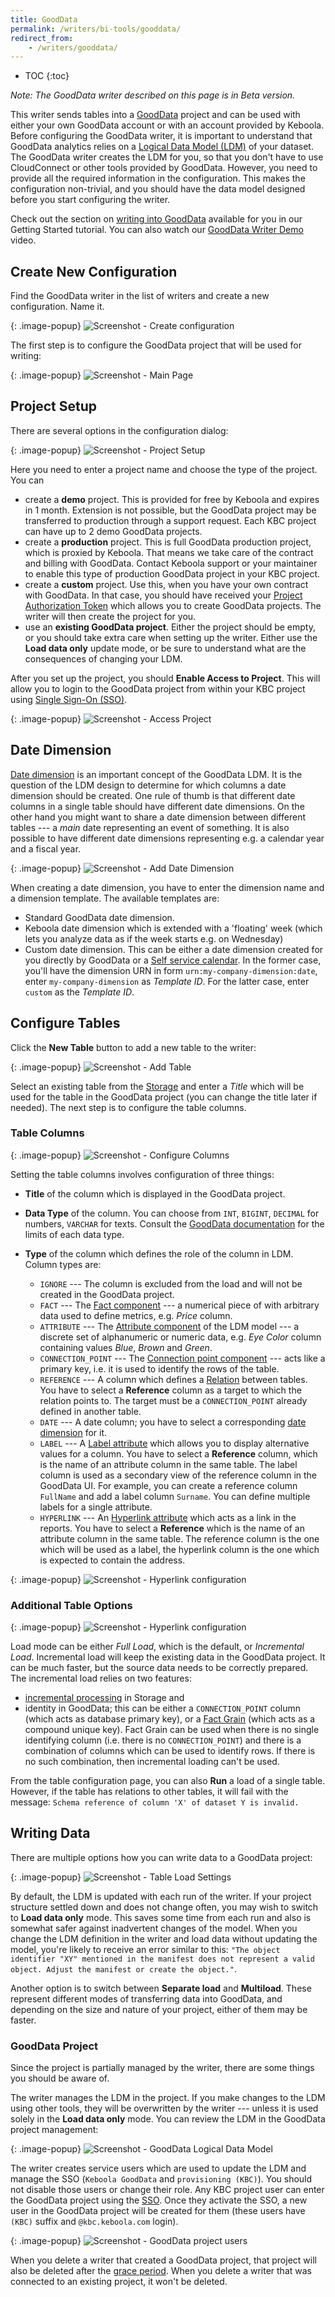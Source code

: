 ```yaml
---
title: GoodData
permalink: /writers/bi-tools/gooddata/
redirect_from:
    - /writers/gooddata/
---
```


* TOC
{:toc}

*Note: The GoodData writer described on this page is in Beta version.*

This writer sends tables into a [GoodData](https://www.gooddata.com/) project and can be used with
either your own GoodData account or with an account provided by Keboola. Before configuring the GoodData writer, it
is important to understand that GoodData analytics relies on a
[Logical Data Model (LDM)](https://help.gooddata.com/display/doc/Data+Modeling+and+Logical+Data+Model) of your dataset.
The GoodData writer creates the LDM for you, so that you don't have to use CloudConnect or other tools
provided by GoodData. However, you need to provide all the required information in the configuration. This makes
the configuration non-trivial, and you should have the data model designed before you start configuring
the writer.

Check out the section on [writing into GoodData](/tutorial/write/gooddata/) available for you
in our Getting Started tutorial. You can also watch our [GoodData Writer Demo](https://www.youtube.com/watch?v=h46t0_nOtyI) video.

## Create New Configuration
Find the GoodData writer in the list of writers and create a new configuration. Name it.

{: .image-popup}
![Screenshot - Create configuration](/writers/bi-tools/gooddata/ui1.png)

The first step is to configure the GoodData project that will be used for writing:

{: .image-popup}
![Screenshot - Main Page](/writers/bi-tools/gooddata/ui2.png)

## Project Setup
There are several options in the configuration dialog:

{: .image-popup}
![Screenshot - Project Setup](/writers/bi-tools/gooddata/ui3.png)

Here you need to enter a project name and choose the type of the project. You can 

- create a **demo** project. This is provided for free by Keboola and expires in 1 month. Extension is not
possible, but the GoodData project may be transferred to production through a support request. Each KBC
project can have up to 2 demo GoodData projects.
- create a **production** project. This is full GoodData production project, which is proxied by Keboola.
That means we take care of the contract and billing with GoodData. Contact Keboola support or your maintainer
to enable this type of production GoodData project in your KBC project.
- create a **custom** project. Use this, when you have your own contract with GoodData. In that case, you should
have received your [Project Authorization Token](https://help.gooddata.com/display/doc/GoodData+Token+Types#GoodDataTokenTypes-ProjectAuthorizationtokens)
which allows you to create GoodData projects. The writer will then create the project for you.
- use an **existing GoodData project**. Either the project should be empty, or you should take extra care when setting
up the writer. Either use the **Load data only** update mode, or be sure to understand what are the consequences
of changing your LDM.

After you set up the project, you should **Enable Access to Project**. This will allow you to login to the GoodData project
from within your KBC project using [Single Sign-On (SSO)](https://help.gooddata.com/display/doc/Single+Sign-On+Overview).

{: .image-popup}
![Screenshot - Access Project](/writers/bi-tools/gooddata/access-project.png)

## Date Dimension
[Date dimension](https://help.gooddata.com/display/doc/Dates+and+Times) is an important concept of the GoodData LDM.
It is the question of the LDM design to determine for which columns a date dimension should be created. One rule of thumb
is that different date columns in a single table should have different date dimensions. On the other hand you might want
to share a date dimension between different tables --- a *main* date representing an event of something.
It is also possible to have different date dimensions representing e.g.
a calendar year and a fiscal year.

{: .image-popup}
![Screenshot - Add Date Dimension](/writers/bi-tools/gooddata/ui4.png)

When creating a date dimension, you have to enter the dimension name and a dimension template. The available templates are:

- Standard GoodData date dimension.
- Keboola date dimension which is extended with a 'floating' week (which lets you analyze data as if the week starts e.g. on Wednesday)
- Custom date dimension. This can be either a date dimension created for you directly by GoodData or a [Self service calendar](https://help.gooddata.com/display/doc/Custom+Calendars+-+Self+Service). In the former case, you'll have the dimension URN in form `urn:my-company-dimension:date`, enter `my-company-dimension` as *Template ID*. For the latter case, enter `custom` as the *Template ID*.

## Configure Tables
Click the **New Table** button to add a new table to the writer:

{: .image-popup}
![Screenshot - Add Table](/writers/bi-tools/gooddata/ui5.png)

Select an existing table from the [Storage](/storage/tables/) and enter a *Title* which will be used for the table in
the GoodData project (you can change the title later if needed). The next step is to configure the table columns.

### Table Columns

{: .image-popup}
![Screenshot - Configure Columns](/writers/bi-tools/gooddata/ui6.png)

Setting the table columns involves configuration of three things:

- **Title** of the column which is displayed in the GoodData project.
- **Data Type** of the column. You can choose from `INT`, `BIGINT`, `DECIMAL` for numbers, `VARCHAR` for texts.
Consult the [GoodData documentation](https://help.gooddata.com/display/doc/MAQL+DDL#MAQLDDL-SpecifyaDATATYPE) for
the limits of each data type.

- **Type** of the column which defines the role of the column in LDM. Column types are:
    - `IGNORE` --- The column is excluded from the load and will not be created in the GoodData project.
    - `FACT` --- The [Fact component](https://help.gooddata.com/display/doc/GoodData+Modeling+Concepts#GoodDataModelingConcepts-LDMComponents) --- a numerical piece of with arbitrary data used to define metrics, e.g. *Price* column.
    - `ATTRIBUTE` --- The [Attribute component](https://help.gooddata.com/display/doc/GoodData+Modeling+Concepts#GoodDataModelingConcepts-LDMComponents) of the LDM model --- a discrete set of alphanumeric or numeric data, e.g. *Eye Color* column containing values *Blue*, *Brown* and *Green*.
    - `CONNECTION_POINT` --- The [Connection point component](https://help.gooddata.com/display/doc/Connection+Point) --- acts like a primary key, i.e. it is used to identify the rows of the table.
    - `REFERENCE` --- A column which defines a [Relation](https://help.gooddata.com/display/doc/GoodData+Modeling+Concepts#GoodDataModelingConcepts-LDMComponents) between tables. You have to select a **Reference** column as a target to which the relation points to. The target must be a `CONNECTION_POINT` already defined in another table.
    - `DATE` --- A date column; you have to select a corresponding [date dimension](#date-dimension) for it.
    - `LABEL` --- A [Label attribute](https://help.gooddata.com/display/doc/Notes+on+Labels) which allows you to display alternative values for a column. You have to select a **Reference** column, which is the name of an attribute column in the same table. The label column is used as a secondary view of the reference column in the GoodData UI. For example, you can create a reference column `FullName` and add a label column `Surname`. You can define multiple labels for a single attribute.
    - `HYPERLINK` --- An [Hyperlink attribute](https://help.gooddata.com/display/doc/Hyperlink) which acts as a link in the reports. You have to select a **Reference** which is the name of an attribute column in the same table. The reference column is the one which will be used as a label, the hyperlink column is the one which is expected to contain the address.

{: .image-popup}
![Screenshot - Hyperlink configuration](/writers/bi-tools/gooddata/hyperlink.png)

### Additional Table Options

{: .image-popup}
![Screenshot - Hyperlink configuration](/writers/bi-tools/gooddata/incremental.png)

Load mode can be either *Full Load*, which is the default, or *Incremental Load*. Incremental load will keep the existing data in the GoodData project.
It can be much faster, but the source data needs to be correctly prepared. The incremental load relies on two features:

- [incremental processing](/storage/tables/#incremental-processing) in Storage and
- identity in GoodData; this can be either a `CONNECTION_POINT` column (which acts as database primary key), or a [Fact Grain](https://help.gooddata.com/display/doc/Set+the+Grain+of+a+Fact+Table+to+Avoid+Duplicate) (which acts as a compound unique key). Fact Grain can be used when there is no single identifying column (i.e. there is no `CONNECTION_POINT`) and there is a combination of columns which can be used to identify rows. If there is no such combination, then incremental loading can't be used.

From the table configuration page, you can also **Run** a load of a single table. However, if the table has relations to other
tables, it will fail with the message: `Schema reference of column 'X' of dataset Y is invalid.`

## Writing Data
There are multiple options how you can write data to a GoodData project:

{: .image-popup}
![Screenshot - Table Load Settings](/writers/bi-tools/gooddata/table-load-settings.png)

By default, the LDM is updated with each run of the writer. If your project structure settled down and does not
change often, you may wish to switch to **Load data only** mode. This saves some time from each run and also
is somewhat safer against inadvertent changes of the model. When you change the LDM definition in the writer and load data
without updating the model, you're likely to receive an error similar to this: `"The object identifier "XY" mentioned in the manifest
does not represent a valid object. Adjust the manifest or create the object."`.

Another option is to switch between **Separate load** and
**Multiload**. These represent different modes of transferring data into GoodData, and depending on the size and nature
of your project, either of them may be faster.

### GoodData Project
Since the project is partially managed by the writer, there are some things you should be aware of.

The writer manages the LDM in the project. If you make changes to the LDM using other tools, they will be overwritten by the writer 
--- unless it is used solely in the **Load data only** mode. You can review the LDM in the GoodData project management:

{: .image-popup}
![Screenshot - GoodData Logical Data Model](/writers/bi-tools/gooddata/gooddata-model.png)

The writer creates service users which are used to update the LDM and manage the SSO (`Keboola GoodData` and `provisioning (KBC)`). 
You should not disable those users or change their role. Any KBC project user can enter the GoodData project using 
the [SSO](https://help.gooddata.com/display/doc/Single+Sign-On+Overview). Once they activate the SSO, a new user in the GoodData project 
will be created for them (these users have `(KBC)` suffix and `@kbc.keboola.com` login).

{: .image-popup}
![Screenshot - GoodData project users](/writers/bi-tools/gooddata/gooddata-users.png)

When you delete a writer that created a GoodData project, that project will also be deleted after the [grace period](/management/project/delete/#gooddata-projects). When you delete a writer that was connected to an existing project, it won't be deleted.
